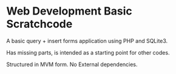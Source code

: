 Web Development Basic Scratchcode
=================================

A basic query + insert forms application using PHP and SQLite3.

Has missing parts, is intended as a starting point for other codes.

Structured in MVM form.  No External dependencies.
